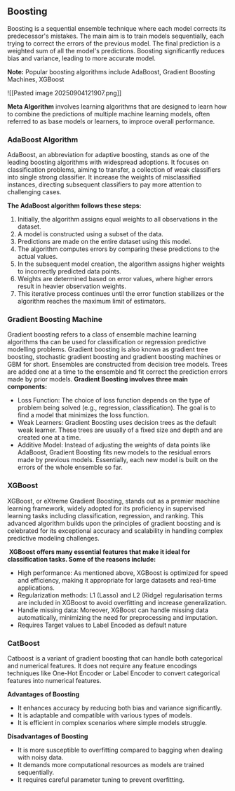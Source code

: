 ## Boosting

Boosting is a sequential ensemble technique where each model corrects its predecessor's mistakes. The main aim is to train models sequentially, each trying to correct the errors of the previous model. The final prediction is a weighted sum of all the model's predictions. Boosting significantly reduces bias and variance, leading to more accurate model.

**Note:** Popular boosting algorithms include AdaBoost, Gradient Boosting Machines, XGBoost

![[Pasted image 20250904121907.png]]

**Meta Algorithm** involves learning algorithms that are designed to learn how to combine the predictions of multiple machine learning models, often referred to as base models or learners, to improce overall performance.

### AdaBoost Algorithm
AdaBoost, an abbreviation for adaptive boosting, stands as one of the leading boosting algorithms with widespread adoptions. It focuses on classification problems, aiming to transfer, a collection of weak classifiers into single strong classifier. It increase the weights of misclassified instances, directing subsequent classifiers to pay more attention to challenging cases.

**The AdaBoost algorithm follows these steps:**

1. Initially, the algorithm assigns equal weights to all observations in the dataset.
2. A model is constructed using a subset of the data.
3. Predictions are made on the entire dataset using this model.
4. The algorithm computes errors by comparing these predictions to the actual values.
5. In the subsequent model creation, the algorithm assigns higher weights to incorrectly predicted data points.
6. Weights are determined based on error values, where higher errors result in heavier observation weights.
7. This iterative process continues until the error function stabilizes or the algorithm reaches the maximum limit of estimators.

### Gradient Boosting Machine
Gradient boosting refers to a class of ensemble machine learning algorithms tha can be used for classification or regression predictive modelling problems. Gradient boosting is also known as gradient tree boosting, stochastic gradient boosting and gradient boosting machines or GBM for short. Ensembles are constructed from decision tree models. Trees are added one at a time to the ensemble and fit correct the prediction errors made by prior models.
**Gradient Boosting involves three main components:**

* Loss Function: The choice of loss function depends on the type of problem being solved (e.g., regression, classification). The goal is to find a model that minimizes the loss function.
* Weak Learners: Gradient Boosting uses decision trees as the default weak learner. These trees are usually of a fixed size and depth and are created one at a time.
* Additive Model: Instead of adjusting the weights of data points like AdaBoost, Gradient Boosting fits new models to the residual errors made by previous models. Essentially, each new model is built on the errors of the whole ensemble so far.

### XGBoost

XGBoost, or eXtreme Gradient Boosting, stands out as a premier machine learning framework, widely adopted for its proficiency in supervised learning tasks including classification, regression, and ranking. This advanced algorithm builds upon the principles of gradient boosting and is celebrated for its exceptional accuracy and scalability in handling complex predictive modeling challenges.

 **XGBoost offers many essential features that make it ideal for classification tasks. Some of the reasons include:**
* High performance: As mentioned above, XGBoost is optimized for speed and efficiency, making it appropriate for large datasets and real-time applications.
* Regularization methods: L1 (Lasso) and L2 (Ridge) regularisation terms are included in XGBoost to avoid overfitting and increase generalization.
* Handle missing data: Moreover, XGBoost can handle missing data automatically, minimizing the need for preprocessing and imputation.
* Requires Target values to Label Encoded as default nature

### CatBoost
Catboost is a variant of gradient boosting that can handle both categorical and numerical features. It does not require any feature encodings techniques like One-Hot Encoder or Label Encoder to convert categorical features into numerical features.


__Advantages of Boosting__
- It enhances accuracy by reducing both bias and variance significantly.
- It is adaptable and compatible with various types of models.
- It is efficient in complex scenarios where simple models struggle.
 
__Disadvantages of Boosting__
- It is more susceptible to overfitting compared to bagging when dealing with noisy data.
- It demands more computational resources as models are trained sequentially.
- It requires careful parameter tuning to prevent overfitting.